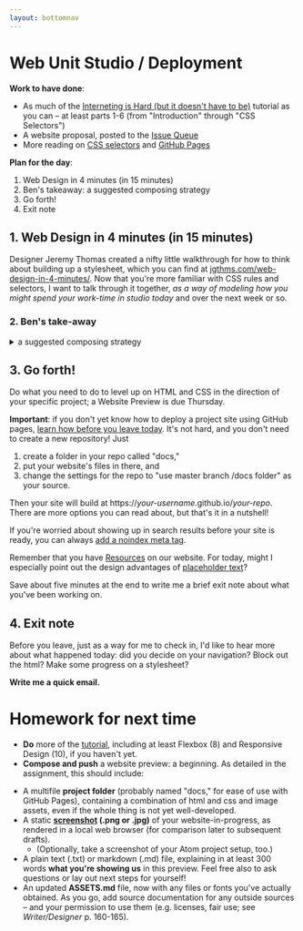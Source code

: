 ```yaml
---
layout: bottomnav
---
```


# Web Unit Studio / Deployment

**Work to have done**:

* As much of the [Interneting is Hard (but it doesn't have to be)](http://web.archive.org/web/20190213013947/https://internetingishard.com/html-and-css/) tutorial as you can – at least parts 1-6 (from "Introduction" through "CSS Selectors")
* A website proposal, posted to the [Issue Queue]({{site.github.issues_url}}/)
* More reading on [CSS selectors](https://css-tricks.com/how-css-selectors-work/) and [GitHub Pages](https://pages.github.com/)

**Plan for the day**:

1. Web Design in 4 minutes (in 15 minutes)
2. Ben's takeaway: a suggested composing strategy
3. Go forth!
4. Exit note


## 1. Web Design in 4 minutes (in 15 minutes)

Designer Jeremy Thomas created a nifty little walkthrough for how to think about building up a stylesheet, which you can find at [jgthms.com/web-design-in-4-minutes/](http://jgthms.com/web-design-in-4-minutes/). Now that you're more familiar with CSS rules and selectors, I want to talk through it together, _as a way of modeling how you might spend your work-time in studio today_ and over the next week or so.

### 2. Ben's take-away
<details>
<summary>a suggested composing strategy</summary>
<ol>
   <li>List out your content sections</li>
   <li>Decide what's nested, what's at the same level</li>
   <li>Draw boxes, and label them<!-- SKIPPABLE --></li>
   <li>Use the boxes<!-- list/nesting --> to write HTML containers<!-- ELEMENTS: only div if you have to --></li>
   <li>Use the labels to give them CSS classes</li>
   <li>Only then start to style the classes</li>
   <li>Use some standard minimum styling
      <ul>
         <li>set a maximum width for text</li>
         <li>give your main content and headers some padding</li>
         <li>change font default away from "Times"</li>
      </ul>
   </li>
</ol>
</details>

<!-- FOR NEXT TIME
## 2. Other notes

* Your homepage should probably be called something like index.html (or index.md) for it to load automatically at the root directory of your website URL. If you're getting a 404 error, that might be the reason.

* Take on the lowest line-count challenge. Ask yourself:
  - does that div need to be there?
  - could those CSS rules be combined?

* Strive for semanticity. Ask yourself:
  - can you tell what's going on just by reading the HTML file?
  - does the HTML hard-code any display (e.g. `<center>`, `<b>`) that should be in the CSS?  
-->

## 3. Go forth!

Do what you need to do to level up on HTML and CSS in the direction of your specific project; a Website Preview is due Thursday.

<div class="alert alert-white">
<strong>Important</strong>: if you don't yet know how to deploy a project site using GitHub pages, <a href="https://help.github.com/en/github/working-with-github-pages/configuring-a-publishing-source-for-your-github-pages-site">learn how before you leave today</a>. It's not hard, and you don't need to create a new repository! Just <ol>
<li>create a folder in your repo called "docs,"</li>
<li>put your website's files in there, and </li>
<li>change the settings for the repo to "use master branch /docs folder" as your source.</li>
</ol>
Then your site will build at https://<em>your-username</em>.github.io/<em>your-repo</em>. There are more options you can read about, but that's it in a nutshell!

If you're worried about showing up in search results before your site is ready, you can always <a href="https://support.google.com/webmasters/answer/93710">add a noindex meta tag</a>.
</div>

<div class="alert alert-info">
Remember that you have <a href="{{site.github_url}}/resources#web-design">Resources</a> on our website. For today, might I especially point out the design advantages of <a href="https://loremipsum.io">placeholder text</a>?
</div>

Save about five minutes at the end to write me a brief exit note about what you've been working on.

## 4. Exit note

Before you leave, just as a way for me to check in, I'd like to hear more about what happened today: did you decide on your navigation? Block out the html? Make some progress on a stylesheet?

**Write me a quick email.**

# Homework for next time

* **Do** more of the [tutorial](https://internetingishard.com/html-and-css/), including at least Flexbox (8) and Responsive Design (10), if you haven't yet.
* **Compose and push** a website preview: a beginning. As detailed in the assignment, this should include:
<ul><li>A multifile <strong>project folder</strong> (probably named "docs," for ease of use with GitHub Pages), containing a combination of html and css and image assets, even if the whole thing is not yet well-developed.</li><li> A static <strong><a href="https://www.take-a-screenshot.org/">screenshot</a> (.png or .jpg)</strong> of your website-in-progress, as rendered in a local web browser (for comparison later to subsequent drafts). <ul><li>(Optionally, take a screenshot of your Atom project setup, too.)</li></ul></li><li> A plain text (.txt) or markdown (.md) file, explaining in at least 300 words <strong>what you're showing us</strong> in this preview. Feel free also to ask questions or lay out next steps for yourself!</li><li> An updated <strong>ASSETS.md</strong> file, now with any files or fonts you've actually obtained. As you go, add source documentation for any outside sources – and your permission to use them (e.g. licenses, fair use; see <em>Writer/Designer</em> p. 160-165).</li></ul>
